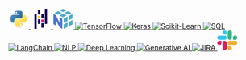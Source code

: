 <p align="left">
  <a href="https://www.python.org/" target="_blank" rel="noreferrer"> 
    <img src="https://raw.githubusercontent.com/devicons/devicon/master/icons/python/python-original.svg" alt="Python" width="40" height="40"/> 
  </a>
  <a href="https://pandas.pydata.org/" target="_blank" rel="noreferrer"> 
    <img src="https://raw.githubusercontent.com/devicons/devicon/2ae2a900d2f041da66e950e4d48052658d850630/icons/pandas/pandas-original.svg" alt="Pandas" width="40" height="40"/> 
  </a>
  <a href="https://numpy.org/" target="_blank" rel="noreferrer"> 
    <img src="https://raw.githubusercontent.com/devicons/devicon/master/icons/numpy/numpy-original.svg" alt="NumPy" width="40" height="40"/> 
  </a>
  <a href="https://www.tensorflow.org/" target="_blank" rel="noreferrer"> 
    <img src="https://www.vectorlogo.zone/logos/tensorflow/tensorflow-icon.svg" alt="TensorFlow" width="40" height="40"/> 
  </a>
  <a href="https://keras.io/" target="_blank" rel="noreferrer"> 
    <img src="https://raw.githubusercontent.com/valohai/ml-logos/master/keras.svg" alt="Keras" width="40" height="40"/> 
  </a>
  <a href="https://scikit-learn.org/" target="_blank" rel="noreferrer"> 
    <img src="https://upload.wikimedia.org/wikipedia/commons/0/05/Scikit_learn_logo_small.svg" alt="Scikit-Learn" width="40" height="40"/> 
  </a>
  <a href="https://www.sql.org/" target="_blank" rel="noreferrer"> 
    <img src="https://www.svgrepo.com/show/331760/sql-database-generic.svg" alt="SQL" width="40" height="40"/> 
  </a>
  <a href="https://imgbb.com/" target="_blank" rel="noreferrer"> 
    <img src="https://i.ibb.co/X2jDKb6/Lang-Chain.png" alt="LangChain" width="40" height="40"/> 
  </a>
  <a href="https://imgbb.com/" target="_blank" rel="noreferrer"> 
    <img src="https://i.ibb.co/YykXKvk/NLP.jpg" alt="NLP" width="40" height="40"/> 
  </a>
  <a href="https://www.langchain.com/" target="_blank" rel="noreferrer"> 
    <img src="https://i.ibb.co/nkmG7kP/images-3.jpg" alt="Deep Learning" width="40" height="40"/> 
  </a>
  <a href="https://ibb.co/tppDZ4S" target="_blank" rel="noreferrer"> 
    <img src="https://i.ibb.co/DffQGtN/generative-AI.jpg" alt="Generative AI" width="40" height="40"/> 
  </a>
  <a href="https://jira.atlassian.com/" target="_blank" rel="noreferrer"> 
    <img src="https://www.vectorlogo.zone/logos/atlassian_jira/atlassian_jira-icon.svg" alt="JIRA" width="40" height="40"/> 
  </a>
  <a href="https://slack.com/" target="_blank" rel="noreferrer"> 
    <img src="https://raw.githubusercontent.com/devicons/devicon/master/icons/slack/slack-original.svg" alt="Slack" width="40" height="40"/> 
  </a>
</p>
